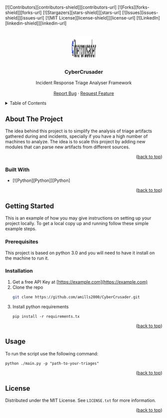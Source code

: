 <a name="readme-top"></a>

[![Contributors][contributors-shield]][contributors-url]
[![Forks][forks-shield]][forks-url]
[![Stargazers][stars-shield]][stars-url]
[![Issues][issues-shield]][issues-url]
[![MIT License][license-shield]][license-url]
[![LinkedIn][linkedin-shield]][linkedin-url]



<!-- PROJECT LOGO -->
<br />
<div align="center">
  <a href="https://github.com/amills2000/CyberCrusader">
    <img src="images/logo.png" alt="Logo" width="80" height="80">
  </a>

<h3 align="center">CyberCrusader</h3>

  <p align="center">
    Incident Response Triage Analyser Framework
    <br />
    <br />
    <a href="https://github.com/amills2000/CyberCrusader/CyberCrusader/issues">Report Bug</a>
    ·
    <a href="https://github.com/amills2000/CyberCrusader/CyberCrusader/issues">Request Feature</a>
  </p>
</div>



<!-- TABLE OF CONTENTS -->
<details>
  <summary>Table of Contents</summary>
  <ol>
    <li>
      <a href="#about-the-project">About The Project</a>
      <ul>
        <li><a href="#built-with">Built With</a></li>
      </ul>
    </li>
    <li>
      <a href="#getting-started">Getting Started</a>
      <ul>
        <li><a href="#prerequisites">Prerequisites</a></li>
        <li><a href="#installation">Installation</a></li>
      </ul>
    </li>
    <li><a href="#usage">Usage</a></li>
    <li><a href="#roadmap">Roadmap</a></li>
    <li><a href="#contributing">Contributing</a></li>
    <li><a href="#license">License</a></li>
    <li><a href="#contact">Contact</a></li>
    <li><a href="#acknowledgments">Acknowledgments</a></li>
  </ol>
</details>



<!-- ABOUT THE PROJECT -->
## About The Project

The idea behind this project is to simplify the analysis of triage artifacts gathered during and incidents, specially if you have a high number of machines to analyze. The idea is to scale this project by adding new modules that can parse new artifacts from different sources. 

<p align="right">(<a href="#readme-top">back to top</a>)</p>



### Built With

* [![Python][Python]][Python]

<p align="right">(<a href="#readme-top">back to top</a>)</p>



<!-- GETTING STARTED -->
## Getting Started

This is an example of how you may give instructions on setting up your project locally.
To get a local copy up and running follow these simple example steps.

### Prerequisites

This project is based on python 3.0 and you will need to have it install on the machine to run it.

### Installation

1. Get a free API Key at [https://example.com](https://example.com)
2. Clone the repo
   ```sh
   git clone https://github.com/amills2000/CyberCrusader.git
   ```
3. Install python requirements
   ```
   pip install -r requirements.tx
   ```

<p align="right">(<a href="#readme-top">back to top</a>)</p>



<!-- USAGE EXAMPLES -->
## Usage

To run the script use the following command: 

```
python ./main.py -p "path-to-your-triages"
```


<p align="right">(<a href="#readme-top">back to top</a>)</p>


<!-- LICENSE -->
## License

Distributed under the MIT License. See `LICENSE.txt` for more information.

<p align="right">(<a href="#readme-top">back to top</a>)</p>

